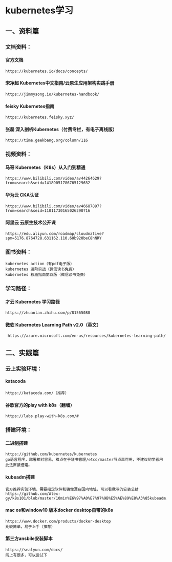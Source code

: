 # kubernetes学习

## 一、资料篇

### 文档资料：

#### 官方文档
    https://kubernetes.io/docs/concepts/

#### 宋净超 Kubernetes中文指南/云原生应用架构实践手册
    https://jimmysong.io/kubernetes-handbook/

#### feisky Kubernetes指南
    https://kubernetes.feisky.xyz/

#### 张磊 深入剖析Kubernetes（付费专栏，有电子离线版）
    https://time.geekbang.org/column/116


### 视频资料：
#### 马哥 Kubernetes（K8s）从入门到精通
    https://www.bilibili.com/video/av44264629?from=search&seid=14189051786765129632

#### 华为云 CKA认证
    https://www.bilibili.com/video/av46687897?from=search&seid=11011730165026290716

#### 阿里云 云原生技术公开课
    https://edu.aliyun.com/roadmap/cloudnative?spm=5176.8764728.631162.110.60b920beC8hNRY


### 图书资料：
    kubernetes action（有pdf电子版）
    kubernetes 进阶实战（微信读书免费）
    kubernetes 权威指南第四版（微信读书免费）


### 学习路径：
#### 才云 Kubernetes 学习路径
    https://zhuanlan.zhihu.com/p/81565088

#### 微软 Kubernetes Learning Path v2.0（英文）
     https://azure.microsoft.com/en-us/resources/kubernetes-learning-path/



## 二、实践篇

### 云上实验环境：
#### katacoda
    https://katacoda.com/（推荐）

#### 谷歌官方的play with k8s（翻墙）
    https://labs.play-with-k8s.com/#
    

### 搭建环境：

#### 二进制搭建
    https://github.com/kubernetes/kubernetes
    go语言程序，部署相对容易，难点在于证书管理/etcd/master节点高可用，不建议初学者用此法直接搭建。

#### kubeadm搭建
    官方推荐实验环境，需要指定软件和镜像源在国内地址，可以看我写的安装总结
    https://github.com/Alex-gy/k8s101/blob/master/10min%E6%97%A0%E7%97%9B%E5%AE%89%E8%A3%85kubeadm.md

#### mac os和window10 版本docker desktop自带的k8s
    https://www.docker.com/products/docker-desktop
    比较简单，易于上手（推荐）

#### 第三方ansbile安装脚本
    https://sealyun.com/docs/
    网上有很多，可以尝试下

